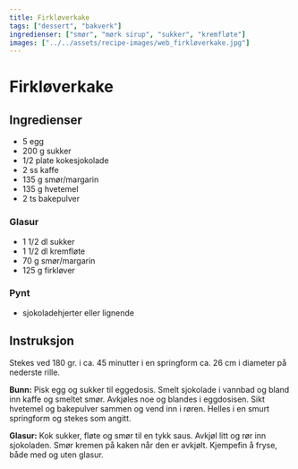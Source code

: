 ```yaml
---
title: Firkløverkake
tags: ["dessert", "bakverk"]
ingredienser: ["smør", "mørk sirup", "sukker", "kremfløte"]
images: ["../../assets/recipe-images/web_firkløverkake.jpg"]
---
```


# Firkløverkake

## Ingredienser

- 5 egg
- 200 g sukker
- 1/2 plate kokesjokolade
- 2 ss kaffe
- 135 g smør/margarin
- 135 g hvetemel
- 2 ts bakepulver

### Glasur

- 1 1/2 dl sukker
- 1 1/2 dl kremfløte
- 70 g smør/margarin
- 125 g firkløver

### Pynt

- sjokoladehjerter eller lignende

## Instruksjon

Stekes ved 180 gr. i ca. 45 minutter i en springform ca. 26 cm i diameter på nederste rille.

**Bunn:** Pisk egg og sukker til eggedosis. Smelt sjokolade i vannbad og bland inn kaffe og smeltet smør. Avkjøles noe og blandes i eggdosisen. Sikt hvetemel og bakepulver sammen og vend inn i røren. Helles i en smurt springform og stekes som angitt.

**Glasur:** Kok sukker, fløte og smør til en tykk saus. Avkjøl litt og rør inn sjokoladen. Smør kremen på kaken når den er avkjølt. Kjempefin å fryse, både med og uten glasur.
